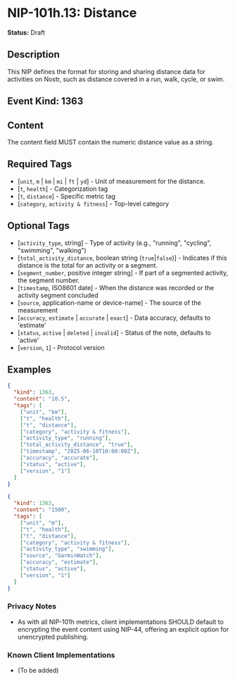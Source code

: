 # NIP-101h.13: Distance

**Status:** Draft

## Description
This NIP defines the format for storing and sharing distance data for activities on Nostr, such as distance covered in a run, walk, cycle, or swim.

## Event Kind: 1363

## Content
The content field MUST contain the numeric distance value as a string.

## Required Tags
- [`unit`, `m` | `km` | `mi` | `ft` | `yd`] - Unit of measurement for the distance.
- [`t`, `health`] - Categorization tag
- [`t`, `distance`] - Specific metric tag
- [`category`, `activity & fitness`] - Top-level category

## Optional Tags
- [`activity_type`, string] - Type of activity (e.g., "running", "cycling", "swimming", "walking")
- [`total_activity_distance`, boolean string (`true`|`false`)] - Indicates if this distance is the total for an activity or a segment.
- [`segment_number`, positive integer string] - If part of a segmented activity, the segment number.
- [`timestamp`, ISO8601 date] - When the distance was recorded or the activity segment concluded
- [`source`, application-name or device-name] - The source of the measurement
- [`accuracy`, `estimate` | `accurate` | `exact`] - Data accuracy, defaults to 'estimate'
- [`status`, `active` | `deleted` | `invalid`] - Status of the note, defaults to 'active'
- [`version`, `1`] - Protocol version

## Examples
```json
{
  "kind": 1363,
  "content": "10.5",
  "tags": [
    ["unit", "km"],
    ["t", "health"],
    ["t", "distance"],
    ["category", "activity & fitness"],
    ["activity_type", "running"],
    ["total_activity_distance", "true"],
    ["timestamp", "2025-06-10T10:00:00Z"],
    ["accuracy", "accurate"],
    ["status", "active"],
    ["version", "1"]
  ]
}
```

```json
{
  "kind": 1363,
  "content": "1500",
  "tags": [
    ["unit", "m"],
    ["t", "health"],
    ["t", "distance"],
    ["category", "activity & fitness"],
    ["activity_type", "swimming"],
    ["source", "GarminWatch"],
    ["accuracy", "estimate"],
    ["status", "active"],
    ["version", "1"]
  ]
}
```

### Privacy Notes
- As with all NIP-101h metrics, client implementations SHOULD default to encrypting the event content using NIP-44, offering an explicit option for unencrypted publishing.

### Known Client Implementations
- (To be added) 